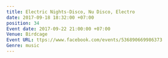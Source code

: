 ```yaml
---
title: Electric Nights-Disco, Nu Disco, Electro
date: 2017-09-18 18:32:00 +07:00
position: 34
Event date: 2017-09-22 21:00:00 +07:00
Venue: Birdcage
Event URL: ttps://www.facebook.com/events/536890669986373
Genre: music
---
```


